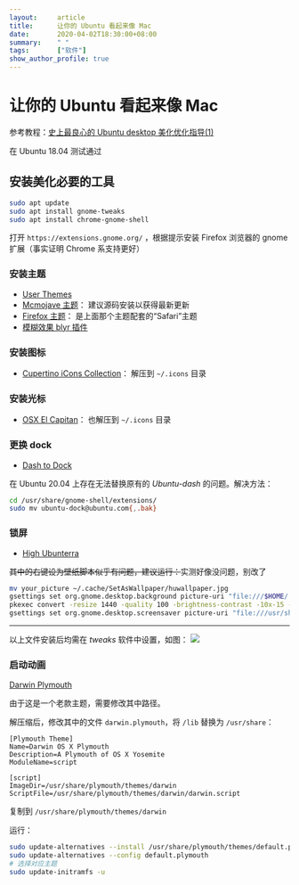 ```yaml
---
layout:     article
title:      让你的 Ubuntu 看起来像 Mac
date:       2020-04-02T18:30:00+08:00
summary:    " "
tags:       ["软件"]
show_author_profile: true
---
```


# 让你的 Ubuntu 看起来像 Mac

参考教程：[史上最良心的 Ubuntu desktop 美化优化指导(1)](https://zhuanlan.zhihu.com/p/63584709)

在 Ubuntu 18.04 测试通过

## 安装美化必要的工具

```Bash
sudo apt update
sudo apt install gnome-tweaks
sudo apt install chrome-gnome-shell
```

打开 `https://extensions.gnome.org/` ，根据提示安装 Firefox 浏览器的 gnome 扩展（事实证明 Chrome 系支持更好）

### 安装主题

- [User Themes](https://extensions.gnome.org/extension/19/user-themes/)
- [Mcmojave 主题](https://github.com/vinceliuice/Mojave-gtk-theme)：
建议源码安装以获得最新更新
- [Firefox 主题](https://github.com/vinceliuice/Mojave-gtk-theme/blob/master/src/other/firefox)：
是上面那个主题配套的“Safari”主题
- [模糊效果 blyr 插件](https://extensions.gnome.org/extension/1251/blyr/)

### 安装图标

- [Cupertino iCons Collection](https://www.gnome-look.org/p/1102582/)：
解压到 `~/.icons` 目录

### 安装光标

- [OSX El Capitan](https://www.gnome-look.org/p/1084939/)：
也解压到 `~/.icons` 目录

### 更换 dock
- [Dash to Dock](https://extensions.gnome.org/extension/307/dash-to-dock/)

在 Ubuntu 20.04 上存在无法替换原有的 *Ubuntu-dash* 的问题。解决方法：
```Bash
cd /usr/share/gnome-shell/extensions/
sudo mv ubuntu-dock@ubuntu.com{,.bak}
```

### 锁屏

- [High Ubunterra](https://www.gnome-look.org/p/1207015/)

~~其中的右键设为壁纸脚本似乎有问题，建议运行：~~实测好像没问题，别改了

```Bash
mv your_picture ~/.cache/SetAsWallpaper/huwallpaper.jpg
gsettings set org.gnome.desktop.background picture-uri "file:///$HOME/.cache/SetAsWallpaper/huwallpaper.jpg"
pkexec convert -resize 1440 -quality 100 -brightness-contrast -10x-15 -blur 0x30 $HOME/.cache/SetAsWallpaper/* /usr/share/backgrounds/gdmlock.jpg
gsettings set org.gnome.desktop.screensaver picture-uri "file:///usr/share/backgrounds/gdmlock.jpg"
```

***

以上文件安装后均需在 *tweaks* 软件中设置，如图：
![](tweaks.png)

### 启动动画

[Darwin Plymouth](https://www.gnome-look.org/p/1009320/)

由于这是一个老款主题，需要修改其中路径。

解压缩后，修改其中的文件 `darwin.plymouth`，将 `/lib` 替换为 `/usr/share`：
```
[Plymouth Theme]
Name=Darwin OS X Plymouth
Description=A Plymouth of OS X Yosemite
ModuleName=script

[script]
ImageDir=/usr/share/plymouth/themes/darwin
ScriptFile=/usr/share/plymouth/themes/darwin/darwin.script
```

复制到 `/usr/share/plymouth/themes/darwin`

运行：
```Bash
sudo update-alternatives --install /usr/share/plymouth/themes/default.plymouth default.plymouth /usr/share/plymouth/themes/darwin/darwin.plymouth 100
sudo update-alternatives --config default.plymouth
# 选择对应主题
sudo update-initramfs -u
```
